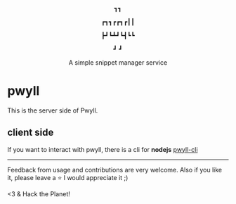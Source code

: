 <!--<div align="center">-->
<p align="center">       ┓┓</p>
<p align="center">┏┓┓┏┏┓┏┃┃</p>
<p align="center">┣┛┗┻┛┗┫┗┗</p>
<p align="center">┛     ┛  </p>
<!--</div>-->

<p align="center">
A simple snippet manager service
</p>

# pwyll 

This is the server side of Pwyll.

## client side 

If you want to interact with pwyll, there is a cli for **nodejs** [pwyll-cli](https://github.com/carvilsi/pwyll-cli)

---

Feedback from usage and contributions are very welcome.
Also if you like it, please leave a :star: I would appreciate it ;)

<3 & Hack the Planet!

